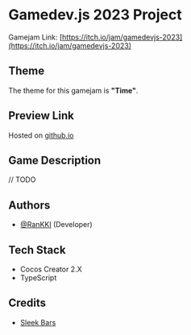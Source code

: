 # Gamedev.js 2023 Project

Gamejam Link: [https://itch.io/jam/gamedevjs-2023](https://itch.io/jam/gamedevjs-2023)

## Theme

The theme for this gamejam is **"Time"**.

## Preview Link
Hosted on [github.io](https://rankki.github.io/gamedev.js-2023/)

## Game Description

// TODO

## Authors

 - [@RanKKI](https://github.com/RanKKI) (Developer)

## Tech Stack
 - Cocos Creator 2.X
 - TypeScript

## Credits

 - [Sleek Bars](https://opengameart.org/content/sleek-bars)
